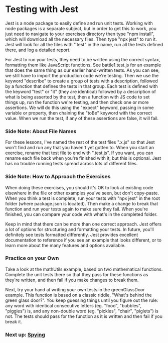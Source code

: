 # Testing with Jest

Jest is a node package to easily define and run unit tests. Working with node packages is a separate subject, but in order to get this to work, you just need to navigate to your exercises directory then type "npm install", which will download all the necessary files. Then type "npx jest" to run it. Jest will look for all the files with ".test" in the name, run all the tests defined there, and log a detailed report. 

For Jest to run your tests, they need to be written using the correct syntax, formatting them like JavaScript functions. See battle1.test.js for an example that does the same thing as our earlier hand-written tests. As you can see, we still have to import the production code we're testing. Then we use the keyword "describe" to create a group of tests with a description, followed by a function that defines the tests in that group. Each test is defined with the keyword "test" or "it" (they are identical) followed by a description of what is being asserted by the test, then a function with JS code to set things up, run the function we're testing, and then check one or more assertions. We will do this using the "expect" keyword, passing in some variable or property, then chaining the "toBe" keyword with the correct value. When we run the test, if any of these assertions are false, it will fail.

### Side Note: About File Names

For these lessons, I've named the rest of the test files ".x.js" so that Jest won't find and run any that you haven't yet gotten to. When you start an exercise, rename that test file to end with ".test.js". If you want, you can rename each file back when you're finished with it, but this is optional. Jest has no trouble running tests spread across lots of different files.

### Side Note: How to Approach the Exercises

When doing these exercises, you should it's OK to look at existing code elsewhere in the file or other examples you've seen, but don't copy-paste. When you think a test is complete, run your tests with "npx jest" in the root folder (where package.json is located). Then make a change to break that function and run your tests again to make sure they fail. When you're finished, you can compare your code with what's in the completed folder.

Keep in mind that there can be more than one correct approach. Jest offers a lot of options for structuring and formatting your tests. In future, you'll definitely see tests formatted differently. Jest provides excellent documentation to reference if you see an example that looks different, or to learn more about the many features and options available.

### Practice on your Own

Take a look at the mathUtils example, based on two mathematical functions. Complete the unit tests there so that they pass for these functions as they're written, and then fail if you make changes to break them.

Next, try your hand at writing your own tests in the greenGlassDoor example. This function is based on a classic riddle, "What's behind the green glass door?". You keep guessing things until you figure out the rule: any word with identical consecutive letters (eg. "food", "bubbles", "piggies") is, and any non-double word (eg. "pickles", "chair", "piglets") is not. The tests should pass for the function as it is written and then fail if you break it.

### Next up: [Spying](SPY.md)